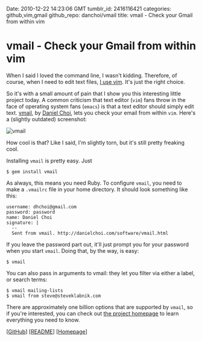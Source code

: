 Date: 2010-12-22 14:23:06 GMT
tumblr_id: 2416116421
categories: github,vim,gmail
github_repo: danchoi/vmail
title: vmail - Check your Gmail from within vim

# vmail - Check your Gmail from within vim

When I said I loved the command line, I wasn't kidding. Therefore, of course, when I need to edit text files, [I use vim](http://en.wikipedia.org/wiki/Holy_war). It's just the right choice.

So it's with a small amount of pain that I show you this interesting little project today. A common criticism that text editor (`vim`) fans throw in the face of operating system fans (`emacs`) is that a text editor should simply edit text. [vmail](https://github.com/danchoi/vmail), by [Daniel Choi](http://danielchoi.com/software/), lets you check your email from within `vim`. Here's a (slightly outdated) screenshot:

![vmail](http://imgur.com/9yR12.png)

How cool is that? Like I said, I'm slightly torn, but it's still pretty freaking cool.

Installing `vmail` is pretty easy. Just 

    $ gem install vmail

As always, this means you need Ruby. To configure `vmail`, you need to make a `.vmailrc` file in your home directory. It should look something like this:

    username: dhchoi@gmail.com
    password: password
    name: Daniel Choi
    signature: |
      --
      Sent from vmail. http://danielchoi.com/software/vmail.html

If you leave the password part out, it'll just prompt you for your password when you start `vmail`. Doing that, by the way, is easy:

    $ vmail

You can also pass in arguments to vmail: they let you filter via either a label, or search terms:

    $ vmail mailing-lists
    $ vmail from steve@steveklabnik.com

There are approximately one billion options that are supported by `vmail`, so if you're interested, you can check out [the project homepage](http://danielchoi.com/software/vmail.html) to learn everything you need to know.

[[GitHub](https://github.com/danchoi/vmail)] [[README](https://github.com/danchoi/vmail/blob/master/README.markdown)] [[Homepage](http://danielchoi.com/software/vmail.html)]
